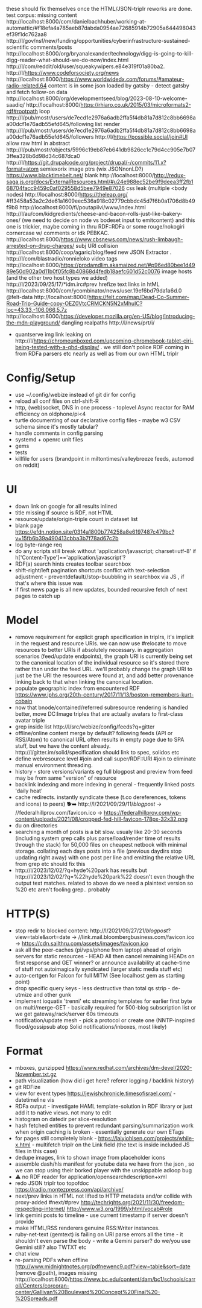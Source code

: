 these should fix themselves once the HTML/JSON-triplr reworks are done. test corpus:
missing content http://localhost:8000/com/danielbachhuber/working-at-automattic/#f18efa4a785aeb87dabda0954ae72685914b72905a644498043ef39f1dc762aa8 http://l/gov/nsf/new/funding/opportunities/cyberinfrastructure-sustained-scientific
comments/posts http://localhost:8000/org/bryanalexander/technology/digg-is-going-to-kill-digg-reader-what-should-we-do-now/index.html http://l/com/reddit/old/user/squeakywipers.e84e319f01a80ba2. http://l/https://www.codeforsociety.org/news http://localhost:8000/https://www.worldwidedx.com/forums/#amateur-radio-related.64
content is in some json loaded by gatsby - detect gatsby and fetch follow-on data http://localhost:8000/org/developmentseed/blog/2023-08-10-welcome-saadiq/
http://localhost:8000/https://rhiaro.co.uk/2015/03/microformats2-rdf#rootpath
loop http://l/pub/mostr/users/de7ecd1e2976a6adb2ffa5f4db81a7d812c8bb6698aa00dcf1e76adb55efd645/following
list render http://l/pub/mostr/users/de7ecd1e2976a6adb2ffa5f4db81a7d812c8bb6698aa00dcf1e76adb55efd645/followers
http://l/https://possible.social/join#UI
allow raw html in abstract http://l/pub/mostr/objects/5996c19eb87eb641db9826cc1c79d4cc905e7b073ffea328b6d98d34c687dca0 http://l/https://git.drupalcode.org/project/drupal/-/commits/11.x?format=atom
semiexorix image ptrs (wix JSONnonLD?) https://www.blacktimebelt.net/
blank http://localhost:8000/http://redux-saga.js.org/docs/ExternalResources.html/#u24e988ec52be9f9deea3ff2fb168704facc9459c0af029558d5bee7949e87026
css leak (multiple <body nodes) http://localhost:8000/https://theleap.org/ #ff3458a53a2c2de61a1609eec536a918c02779cbbdc45d7f6b0a1706d8b49f9b8 http://localhost:8000/fi/poutapilvi/www/index.html http://l/au/com/kidgredients/cheese-and-bacon-rolls-just-like-bakery-ones/ (we need to decide on node vs bodeset input to emitcontent) and this one is trickier, maybe coming in thru RDF::RDFa or some rouge/nokogiri cornercase w/ comments or idk PEBKAC. http://localhost:8000/https://www.cbsnews.com/news/rush-limbaugh-arrested-on-drug-charges/
subj URI collision http://localhost:8000/coop/agaric/blog/feed
new JSON Extractor . http://l/com/blastradio/ronnieloko
video tags http://localhost:8000/https://prodamdlim.akamaized.net/#p96ed80bee1d4989e50d902a0d11b0f05fc8b40868d4fedb18aefc601d52c0076
image hosts  (and the other two host types we added) http://l/2023/09/25/17/*idm.irc#prev
hrefize text links in htML http://localhost:8000/com/ycombinator/news/user.19ef6bd79da1a6d.0
@felt-data http://localhost:8000/https://felt.com/map/Dead-Co-Summer-Road-Trip-Guide-copy-OEZ0VtcCRMCKN5N2xMhuIC?loc=43.33,-106.066,5.7z
http://localhost:8000/https://developer.mozilla.org/en-US/blog/introducing-the-mdn-playground/
dangling realpaths http://l/news/prt/i/
- quantserve img link leaking on http://l/https://chromeunboxed.com/upcoming-chromebook-tablet-ciri-being-tested-with-a-qhd-display/ . we still don't police RDF coming in from RDFa parsers etc nearly as well as from our own HTML triplr

# Config/Setup
- use ~/.config/webize instead of git dir for config
- reload all conf files on ctrl-shift-R
- http, (web)socket, DNS in one process - toplevel Async reactor for RAM efficiency on oldphone/pi<4
- turtle documenting of our declarative config files - maybe w3 CSV schema since it's mostly tabular?
- handle comments in config parsing
- systemd + openrc unit files
- gems
- tests
- killfile for users (brandpoint in miltontimes/valleybreeze feeds, automod on reddit)

# UI
- down link on google for all results inlined
- title missing if source is RDF, not HTML
- resource/update/origin-triple count in dataset list
- blank page https://efdn.notion.site/0314a1800b774258a8e6197487c479bc?v=15fb6b39a490413cbba3b7f78ad67c2b
- log byte-range req
- do any scripts still break without 'application/javascript; charset=utf-8' if h['Content-Type']=='application/javascript'?
- RDF(a) search hints creates toolbar searchbox
- shift-right/left pagination shortcuts conflict with text-selection adjustment - preventdefault//stop-buubbling in searchbox via JS , if that's where this issue was
- if first news page is all new updates, bounded recursive fetch of next pages to catch up

# Model
- remove requirement for explicit graph specification in triplrs, it's implicit in the request and resource URIs. we can now use #relocate to move resources to better URIs if absolutely necessary.  in aggregation scenarios (feed/update endpoints), the graph URI is currently being set to the canonical location of the individual resource so it's stored there rather than under the feed URL. we'll probably change the graph URI to just be the URI the resources were found at, and add better provenance linking back to that when linking the canonical location. 
- populate geographic index from encountered RDF https://www.jphs.org/20th-century/2017/11/13/boston-remembers-kurt-cobain
- now that bnode/contained/referred subresource rendering is handled better, move DC:Image triples that are actually avatars to first-class avatar triple
- grep inside list http://l/src/webize/config/feeds?q=gitter
- offline/online content merge by default? following feeds (API or RSS/Atom) to canonical URL often results in empty page due to SPA stuff, but we have the content already. http://l/gitter.im/solid/specification should link to spec, solidos etc 
- define webresource level #join and call super/RDF::URI #join to eliminate manual environment threading.
- history -  store versions/variants eg full blogpost and preview from feed may be from same "version" of resource
- backlink indexing and more indexing in general - frequently linked posts 'daily heat'
- cache redirects. instantly syndicate these (t.co dereferences, tokens and icons) to peers) 🐕➡️  http://l/2021/09/29/11/*blogpost* →  //federalhillprov.com/favicon.ico  → https://federalhillprov.com/wp-content/uploads/2021/08/cropped-fed-hill-favicon-178px-32x32.png
- du on directories
- searching a month of posts is a bit slow. usualy like 20-30 seconds (including system grep calls plus parse/load/render time of results through the stack) for 50,000 files on cheapest netbook with minimal storage. collating each days posts into a file (previous daydirs stop updating right away) with one post per line and emitting the relative URL from grep etc should fix this
- http://l/2023/12/02/?q=hyde%20park has results but http://l/2023/12/02/?q=%22hyde%20park%22 doesn't even though the output text matches. related to above do we need a plaintext version so %20 etc aren't fooling grep.. probably

# HTTP(S)
- stop redir to blocked content: http://l/2021/09/27/21/*blogpost*?view=table&sort=date →  //link.mail.bloombergbusiness.com/favicon.ico  → https://cdn.sailthru.com/assets/images/favicon.ico
- ask all the peer-caches (pi/vps/phone from laptop) ahead of origin servers for static resources - HEAD All then cancel remaining HEADs on first response and GET winner? or announce availability at cache-time of stuff not autoimagically syndicated (larger static media stuff etc)
- auto-certgen for Falcon for full MITM (See localhost gem as starting point)
- drop specific query keys - less destructive than total qs strip - de-utmize and other gunk
- implement ioquatix 'trenni' etc streaming templates for earlier first byte on multi/merge-GET - basically required for 500-blog subscription list or we get gateway/rack/server 60s timeouts
- notification/update mesh - pick a protocol or create one (NNTP-inspired flood/gossipsub atop Solid notifications/inboxes, most likely)

# Format
- mboxes, gunzipped https://www.redhat.com/archives/dm-devel/2020-November.txt.gz
- path visualization (how did i get here? referer logging / backlink history)
- git RDFize
- view for event types https://jewishchronicle.timesofisrael.com/ - datetimeline vis
- RDFa output - investigate HAML template-solution in RDF library or just add it to native views. not many to edit
- histogram on datedir per slice-resolution
- hash fetched entities to prevent redundant parsing/summarization work when origin caching is broken - essentially generate our own ETags
- for pages still completely blank - https://laiyiohlsen.com/projects/while-x.html - multifetch triplr on the Link field (the text is inside included JS files in this case)
- dedupe images, link to shown image from placeholder icons
- assemble dash/hls manifest for youtube data we have from the json , so we can stop using their borked player with the unskippable adloop bug
- ⚠️ no RDF reader for application/opensearchdescription+xml
- redo JSON triplr too topofdoc https://radio.montezpress.com/api/archive/
- next/prev links in HTML not lifted to HTTP metadata and/or collide with proxy-added #next/#prev http://techrights.org/2021/11/30/freedom-respecting-internet/ http://www.w3.org/1999/xhtml/vocab#role
- link gemini posts to timeline - use current timestamp if server doesn't provide
- make HTML/RSS renderers genuine RSS:Writer instances. 
- ruby-net-text (gemtext) is failing on URI parse errors all the time - it shouldn't even parse the body - write a Gemini parser? do we/you use Gemini still? also TWTXT etc
- chat view
- re-parsing PDFs when offline http://www.midnightnotes.org/pdfnewenc9.pdf?view=table&sort=date (remove @path), images missing http://localhost:8000/https://www.bc.edu/content/dam/bc1/schools/carroll/Centers/corcoran-center/Gallivan%20Boulevard%20Concept%20Final%20-%20Spreads.pdf
